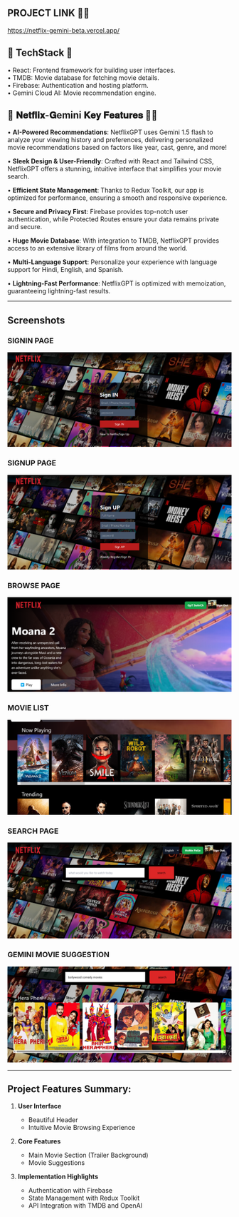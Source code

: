 ## PROJECT LINK 🔗🔗
https://netflix-gemini-beta.vercel.app/

## 🚀 TechStack 🚀

• React: Frontend framework for building user interfaces.  
• TMDB: Movie database for fetching movie details.  
• Firebase: Authentication and hosting platform.  
• Gemini Cloud AI: Movie recommendation engine.

## 🚀 𝐍𝐞𝐭𝐟𝐥𝐢𝐱-𝐆emini 𝐊𝐞𝐲 𝐅𝐞𝐚𝐭𝐮𝐫𝐞𝐬 🚀🚀

• **AI-Powered Recommendations**: NetflixGPT uses Gemini 1.5 flash to analyze your viewing history and preferences, delivering personalized movie recommendations based on factors like year, cast, genre, and more!

• **Sleek Design & User-Friendly**: Crafted with React and Tailwind CSS, NetflixGPT offers a stunning, intuitive interface that simplifies your movie search.

• **Efficient State Management**: Thanks to Redux Toolkit, our app is optimized for performance, ensuring a smooth and responsive experience.

• **Secure and Privacy First**: Firebase provides top-notch user authentication, while Protected Routes ensure your data remains private and secure.

• **Huge Movie Database**: With integration to TMDB, NetflixGPT provides access to an extensive library of films from around the world.

• **Multi-Language Support**: Personalize your experience with language support for Hindi, English, and Spanish.

• **Lightning-Fast Performance**: NetflixGPT is optimized with memoization, guaranteeing lightning-fast results.

---

## Screenshots

### SIGNIN PAGE

![Signin Page](https://github.com/heyayush87/NETFLIX_GEMINI/blob/37e53c139a51b7ab1b9a549aea9b597eb9dc196d/Screenshot%202024-11-29%20174715.png)

### SIGNUP PAGE

![Signup Page](https://github.com/heyayush87/NETFLIX_GEMINI/blob/7451681e770854e9537129d8ad15e598b8efe457/Screenshot%202024-11-29%20174737.png)

### BROWSE PAGE

![Browse Page](https://github.com/heyayush87/NETFLIX_GEMINI/blob/7451681e770854e9537129d8ad15e598b8efe457/Screenshot%202024-11-29%20174841.png)

### MOVIE LIST

![Movie List](https://github.com/heyayush87/NETFLIX_GEMINI/blob/7451681e770854e9537129d8ad15e598b8efe457/Screenshot%202024-11-29%20174919.png)

### SEARCH PAGE

![Search Page](https://github.com/heyayush87/NETFLIX_GEMINI/blob/7451681e770854e9537129d8ad15e598b8efe457/Screenshot%202024-11-29%20175008.png)

### GEMINI MOVIE SUGGESTION

![Gemini Suggestion ](https://github.com/heyayush87/NETFLIX_GEMINI/blob/7451681e770854e9537129d8ad15e598b8efe457/Screenshot%202025-03-29%20182059.png)


---

## Project Features Summary:

1. **User Interface**

   - Beautiful Header
   - Intuitive Movie Browsing Experience

2. **Core Features**

   - Main Movie Section (Trailer Background)
   - Movie Suggestions

3. **Implementation Highlights**
   - Authentication with Firebase
   - State Management with Redux Toolkit
   - API Integration with TMDB and OpenAI
